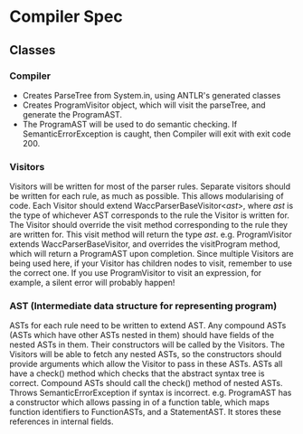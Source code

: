 # Compiler Spec

## Classes

### Compiler
- Creates ParseTree from System.in, using ANTLR's generated classes
- Creates ProgramVisitor object, which will visit the parseTree, and generate
  the ProgramAST.
- The ProgramAST will be used to do semantic checking. If SemanticErrorException
  is caught, then Compiler will exit with exit code 200.

### Visitors
Visitors will be written for most of the parser rules.
Separate visitors should be written for each rule, as much as possible. This
allows modularising of code.
Each Visitor should extend WaccParserBaseVisitor<_ast_>, where _ast_ is the type
of whichever AST corresponds to the rule the Visitor is written for.
The Visitor should override the visit method corresponding to the rule they are
written for. This visit method will return the type _ast_.
e.g. ProgramVisitor extends WaccParserBaseVisitor<ProgramAST>, and overrides the
visitProgram method, which will return a ProgramAST upon completion.
Since multiple Visitors are being used here, if your Visitor has children nodes
to visit, remember to use the correct one. If you use ProgramVisitor to visit an
expression, for example, a silent error will probably happen!

### AST (Intermediate data structure for representing program)
ASTs for each rule need to be written to extend AST.
Any compound ASTs (ASTs which have other ASTs nested in them) should have fields
of the nested ASTs in them.
Their constructors will be called by the Visitors. The Visitors will be able to
fetch any nested ASTs, so the constructors should provide arguments which allow
the Visitor to pass in these ASTs.
ASTs all have a check() method which checks that the abstract syntax tree is
correct.
Compound ASTs should call the check() method of nested ASTs.
Throws SemanticErrorException if syntax is incorrect.
e.g. ProgramAST has a constructor which allows passing in of a function table,
which maps function identifiers to FunctionASTs, and a StatementAST. It stores
these references in internal fields.
